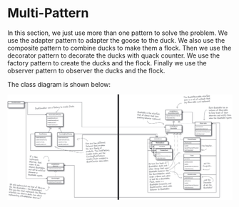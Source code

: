 # Multi-Pattern
In this section, we just use more than one pattern to solve the problem. We use the adapter pattern
to adapter the goose to the duck. We also use the composite pattern to combine ducks to make them a
flock. Then we use the decorator pattern to decorate the ducks with quack counter. We use the
factory pattern to create the ducks and the flock. Finally we use the observer pattern to observer
the ducks and the flock.

The class diagram is shown below:

![](READMD.assets/20240718165510.png)
